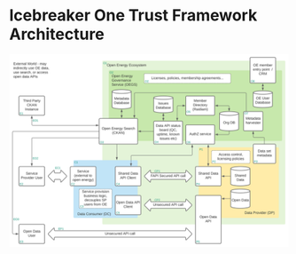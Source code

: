 # Icebreaker One Trust Framework Architecture
![Open Energy Architecture Diagram](assets/open_energy_map.svg)
<!--stackedit_data:
eyJoaXN0b3J5IjpbODg2OTI5OTUxXX0=
-->
